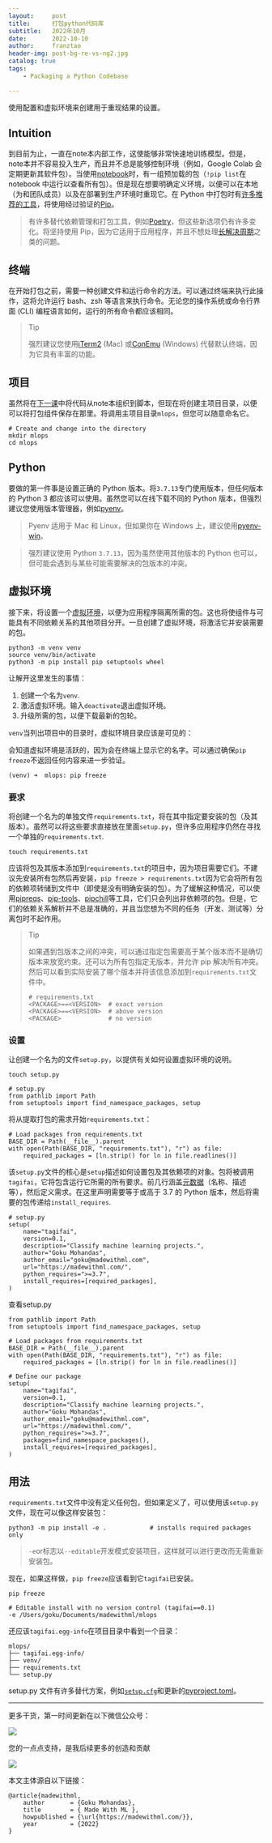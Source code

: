 ```yaml
---
layout:     post
title:      打包python代码库
subtitle:   2022年10月
date:       2022-10-10
author:     franztao
header-img: post-bg-re-vs-ng2.jpg
catalog: true
tags:
    - Packaging a Python Codebase

---
```


使用配置和虚拟环境来创建用于重现结果的设置。

## Intuition

到目前为止，一直在note本内部工作，这使能够非常快速地训练模型。但是，note本并不容易投入生产，而且并不总是能够控制环境（例如，Google Colab 会定期更新其软件包）。当使用[notebook](https://github.com/GokuMohandas/mlops-course/blob/main/notebooks/tagifai.ipynb)时，有一组预加载的包（`!pip list`在 notebook 中运行以查看所有包）。但是现在想要明确定义环境，以便可以在本地（为和团队成员）以及在部署到生产环境时重现它。在 Python 中打包时有[许多推荐的工具](https://packaging.python.org/guides/tool-recommendations/)，将使用经过验证的[Pip](https://pip.pypa.io/en/stable/)。

> 有许多替代依赖管理和打包工具，例如[Poetry](https://python-poetry.org/)，但这些新选项仍有许多变化。将坚持使用 Pip，因为它适用于应用程序，并且不想处理[长解决周期](https://github.com/python-poetry/poetry/issues/2094)之类的问题。

## 终端

在开始打包之前，需要一种创建文件和运行命令的方法。可以通过终端来执行此操作，这将允许运行 bash、zsh 等语言来执行命令。无论您的操作系统或命令行界面 (CLI) 编程语言如何，运行的所有命令都应该相同。

> Tip
> 
> 强烈建议您使用[iTerm2](https://iterm2.com/) (Mac) 或[ConEmu](https://conemu.github.io/) (Windows) 代替默认终端，因为它具有丰富的功能。

## 项目

虽然将在[下一课](https://franztao.github.io/2022/10/10/Organization/)中将代码从note本组织到脚本，但现在将创建主项目目录，以便可以将打包组件保存在那里。将调用主项目目录`mlops`，但您可以随意命名它。

```
# Create and change into the directory
mkdir mlops
cd mlops
```

## Python

要做的第一件事是设置正确的 Python 版本。将`3.7.13`专门使用版本，但任何版本的 Python 3 都应该可以使用。虽然您可以在线下载不同的 Python 版本，但强烈建议您使用版本管理器，例如[pyenv](https://github.com/pyenv/pyenv)。

> Pyenv 适用于 Mac 和 Linux，但如果你在 Windows 上，建议使用[pyenv-win](https://github.com/pyenv-win/pyenv-win)。



> 强烈建议使用 Python `3.7.13`，因为虽然使用其他版本的 Python 也可以，但可能会遇到与某些可能需要解决的包版本的冲突。

## 虚拟环境

接下来，将设置一个[虚拟环境](https://docs.python.org/3/library/venv.html)，以便为应用程序隔离所需的包。这也将使组件与可能具有不同依赖关系的其他项目分开。一旦创建了虚拟环境，将激活它并安装需要的包。

```
python3 -m venv venv
source venv/bin/activate
python3 -m pip install pip setuptools wheel

```



让解开这里发生的事情：

1. 创建一个名为`venv`.
2. 激活虚拟环境。输入`deactivate`退出虚拟环境。
3. 升级所需的包，以便下载最新的包轮。

`venv`当列出项目中的目录时，虚拟环境目录应该是可见的：



会知道虚拟环境是活跃的，因为会在终端上显示它的名字。可以通过确保`pip freeze`不返回任何内容来进一步验证。

`(venv) ➜  mlops: pip freeze`

### 要求

将创建一个名为的单独文件`requirements.txt`，将在其中指定要安装的包（及其版本）。虽然可以将这些要求直接放在里面`setup.py`，但许多应用程序仍然在寻找一个单独的`requirements.txt`.

`touch requirements.txt`

应该将包及其版本添加到`requirements.txt`的项目中，因为项目需要它们。不建议先安装所有包然后再安装，`pip freeze > requirements.txt`因为它会将所有包的依赖项转储到文件中（即使是没有明确安装的包）。为了缓解这种情况，可以使用[pipreqs](https://github.com/bndr/pipreqs)、[pip-tools](https://github.com/jazzband/pip-tools)、[pipchill](https://github.com/rbanffy/pip-chill)等工具，它们只会列出非依赖项的包。但是，它们的依赖关系解析并不总是准确的，并且当您想为不同的任务（开发、测试等）分离包时不起作用。

> Tip
> 
> 如果遇到包版本之间的冲突，可以通过指定包需要高于某个版本而不是确切版本来放宽约束。还可以为所有包指定无版本，并允许 pip 解决所有冲突。然后可以看到实际安装了哪个版本并将该信息添加到`requirements.txt`文件中。
> 
> ```
> # requirements.txt
> <PACKAGE>==<VERSION>  # exact version
> <PACKAGE>==<VERSION>  # above version
> <PACKAGE>             # no version
> 
> ```



### 设置

让创建一个名为的文件`setup.py`，以提供有关如何设置虚拟环境的说明。

`touch setup.py`

```
# setup.py
from pathlib import Path
from setuptools import find_namespace_packages, setup

```





将从提取打包的需求开始`requirements.txt`：

```
# Load packages from requirements.txt
BASE_DIR = Path(__file__).parent
with open(Path(BASE_DIR, "requirements.txt"), "r") as file:
    required_packages = [ln.strip() for ln in file.readlines()]

```





该`setup.py`文件的核心是`setup`描述如何设置包及其依赖项的对象。包将被调用`tagifai`，它将包含运行它所需的所有要求。前几行涵盖[元数据](https://setuptools.pypa.io/en/latest/userguide/declarative_config.html#metadata)（名称、描述等），然后定义需求。在这里声明需要等于或高于 3.7 的 Python 版本，然后将需要的包传递给`install_requires`.

```
# setup.py
setup(
    name="tagifai",
    version=0.1,
    description="Classify machine learning projects.",
    author="Goku Mohandas",
    author_email="goku@madewithml.com",
    url="https://madewithml.com/",
    python_requires=">=3.7",
    install_requires=[required_packages],
)

```





查看setup.py

```
from pathlib import Path
from setuptools import find_namespace_packages, setup

# Load packages from requirements.txt
BASE_DIR = Path(__file__).parent
with open(Path(BASE_DIR, "requirements.txt"), "r") as file:
    required_packages = [ln.strip() for ln in file.readlines()]

# Define our package
setup(
    name="tagifai",
    version=0.1,
    description="Classify machine learning projects.",
    author="Goku Mohandas",
    author_email="goku@madewithml.com",
    url="https://madewithml.com/",
    python_requires=">=3.7",
    packages=find_namespace_packages(),
    install_requires=[required_packages],
)

```

## 用法

`requirements.txt`文件中没有定义任何包，但如果定义了，可以使用该`setup.py`文件，现在可以像这样安装包：

```
python3 -m pip install -e .            # installs required packages only

```



> `-e`or标志以`--editable`开发模式安装项目，这样就可以进行更改而无需重新安装包。

现在，如果这样做，`pip freeze`应该看到它`tagifai`已安装。

`pip freeze`

```
# Editable install with no version control (tagifai==0.1)
-e /Users/goku/Documents/madewithml/mlops
```

还应该`tagifai.egg-info`在项目目录中看到一个目录：

```
mlops/
├── tagifai.egg-info/
├── venv/
├── requirements.txt
└── setup.py
```

setup.py 文件有许多替代方案，例如[`setup.cfg`](https://setuptools.pypa.io/en/latest/userguide/declarative_config.html)和更新的[pyproject.toml](https://setuptools.pypa.io/en/latest/userguide/pyproject_config.html)。

___

更多干货，第一时间更新在以下微信公众号：

![](https://raw.githubusercontent.com/franztao/blog_picture/main/marktext/2022-12-03-12-49-27-weixin.png)

您的一点点支持，是我后续更多的创造和贡献

![](https://raw.githubusercontent.com/franztao/blog_picture/main/marktext/2022-12-03-12-50-26-0ea6fc0f877f03a079f15c70641fa7b.jpg)



本文主体源自以下链接：

```
@article{madewithml,
    author       = {Goku Mohandas},
    title        = { Made With ML },
    howpublished = {\url{https://madewithml.com/}},
    year         = {2022}
}
```